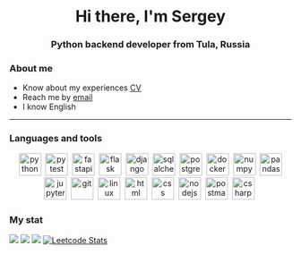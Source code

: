 <div id="header" align="center">
  <h1>Hi there, I'm Sergey</h1>
  <h3>Python backend developer from Tula, Russia</h3>
</div>

### About me

- Know about my experiences [CV](https://career.habr.com/acemore)
- Reach me by [email](mailto:acemore007@gmail.com)
- I know English
<hr>

### Languages and tools 
<div id="stat" align="center">
  <img src="https://cdn.jsdelivr.net/gh/devicons/devicon@latest/icons/python/python-original.svg" title="python" width="40" height="40" />&nbsp;
  <img src="https://cdn.jsdelivr.net/gh/devicons/devicon@latest/icons/pytest/pytest-original.svg" title="pytest" width="40" height="40" />&nbsp;
  <img src="https://cdn.jsdelivr.net/gh/devicons/devicon@latest/icons/fastapi/fastapi-original.svg" title="fastapi" width="40" height="40" />&nbsp;
  <img src="https://cdn.jsdelivr.net/gh/devicons/devicon@latest/icons/flask/flask-original.svg" title="flask" width="40" height="40" />&nbsp;
  <img src="https://cdn.jsdelivr.net/gh/devicons/devicon@latest/icons/django/django-plain.svg" title="django" width="40" height="40" />&nbsp;
  <img src="https://cdn.jsdelivr.net/gh/devicons/devicon@latest/icons/sqlalchemy/sqlalchemy-original.svg" title="sqlalchemy" width="40" height="40" />&nbsp;
  <img src="https://cdn.jsdelivr.net/gh/devicons/devicon@latest/icons/postgresql/postgresql-original.svg" title="postgresql" width="40" height="40" />&nbsp;
  <img src="https://cdn.jsdelivr.net/gh/devicons/devicon@latest/icons/docker/docker-original.svg" title="docker" width="40" height="40" />&nbsp;
  <img src="https://cdn.jsdelivr.net/gh/devicons/devicon@latest/icons/numpy/numpy-original.svg" title="numpy" width="40" height="40" />&nbsp;
  <img src="https://cdn.jsdelivr.net/gh/devicons/devicon@latest/icons/pandas/pandas-original.svg" title="pandas" width="40" height="40" /><br />
  <img src="https://cdn.jsdelivr.net/gh/devicons/devicon@latest/icons/jupyter/jupyter-original.svg" title="jupyter" width="40" height="40" />&nbsp;
  <img src="https://cdn.jsdelivr.net/gh/devicons/devicon@latest/icons/git/git-original.svg" title="git" width="40" height="40" />&nbsp;
  <img src="https://cdn.jsdelivr.net/gh/devicons/devicon@latest/icons/linux/linux-original.svg" title="linux" width="40" height="40" />&nbsp;
  <img src="https://cdn.jsdelivr.net/gh/devicons/devicon@latest/icons/html5/html5-original.svg" title="html" width="40" height="40" />&nbsp;
  <img src="https://cdn.jsdelivr.net/gh/devicons/devicon@latest/icons/css3/css3-original.svg" title="css" width="40" height="40" />&nbsp;
  <img src="https://cdn.jsdelivr.net/gh/devicons/devicon@latest/icons/nodejs/nodejs-original.svg" title="nodejs" width="40" height="40" />&nbsp;
  <img src="https://cdn.jsdelivr.net/gh/devicons/devicon@latest/icons/postman/postman-original.svg" title="postman" width="40" height="40" />&nbsp;
  <img src="https://cdn.jsdelivr.net/gh/devicons/devicon@latest/icons/csharp/csharp-original.svg" title="csharp" width="40" height="40" />&nbsp;
</div>

### My stat
![](http://github-profile-summary-cards.vercel.app/api/cards/profile-details?username=acemore&theme=dark)
![](http://github-profile-summary-cards.vercel.app/api/cards/repos-per-language?username=acemore&theme=dark)
![](http://github-profile-summary-cards.vercel.app/api/cards/stats?username=acemore&theme=dark)
[![Leetcode Stats](https://leetcard.jacoblin.cool/_acemore?theme=light,nord)](https://leetcode.com/_acemore)
